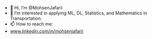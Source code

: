 - 👋 Hi, I’m @MohsenJafarii
- 👀 I’m interested in applying ML, DL, Statistics, and Mathematics in Transportation.
- 📫 How to reach me:
- www.linkedin.com/in/mohsenjafarii


<!---
MohsenJafarii/MohsenJafarii is a ✨ special ✨ repository because its `README.md` (this file) appears on your GitHub profile.
You can click the Preview link to take a look at your changes.
--->
